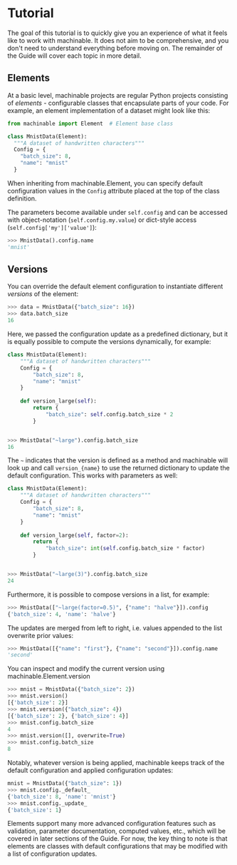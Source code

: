# Tutorial

The goal of this tutorial is to quickly give you an experience of what it feels like to work with machinable. It does not aim to be comprehensive, and you don't need to understand everything before moving on. The remainder of the Guide will cover each topic in more detail.

## Elements

At a basic level, machinable projects are regular Python projects consisting of  *elements* - configurable classes that encapsulate parts of your code.
For example, an element implementation of a dataset might look like this:

```python
from machinable import Element  # Element base class

class MnistData(Element):
  """A dataset of handwritten characters"""
  Config = {
    "batch_size": 8,
    "name": "mnist"
  }
```

When inheriting from <Pydoc>machinable.Element</Pydoc>, you can specify default configuration values in the `Config` attribute placed at the top of the class definition. 

The parameters become available under `self.config` and can be accessed with object-notation (`self.config.my.value`) or dict-style access (`self.config['my']['value']`):

```python
>>> MnistData().config.name
'mnist'
```

## Versions

You can override the default element configuration to instantiate different *versions* of the element:
```python
>>> data = MnistData({"batch_size": 16})
>>> data.batch_size
16
```

Here, we passed the configuration update as a predefined dictionary, but it is equally possible to compute the versions dynamically, for example:

```python
class MnistData(Element):
    """A dataset of handwritten characters"""
    Config = {
        "batch_size": 8,
        "name": "mnist"
    }
    
    def version_large(self):
        return {
            "batch_size": self.config.batch_size * 2
        }


>>> MnistData("~large").config.batch_size
16
```

The `~` indicates that the version is defined as a method and machinable will look up and call `version_{name}` to use the returned dictionary to update the default configuration. This works with parameters as well:

```python
class MnistData(Element):
    """A dataset of handwritten characters"""
    Config = {
        "batch_size": 8,
        "name": "mnist"
    }
    
    def version_large(self, factor=2):
        return {
            "batch_size": int(self.config.batch_size * factor)
        }


>>> MnistData("~large(3)").config.batch_size
24
```

Furthermore, it is possible to compose versions in a list, for example:

```python
>>> MnistData(["~large(factor=0.5)", {"name": "halve"}]).config
{'batch_size': 4, 'name': 'halve'}
```

The updates are merged from left to right, i.e. values appended to the list overwrite prior values:
```python
>>> MnistData([{"name": "first"}, {"name": "second"}]).config.name
'second'
```
You can inspect and modify the current version using <Pydoc>machinable.Element.version</Pydoc>
```python
>>> mnist = MnistData({"batch_size": 2})
>>> mnist.version()
[{'batch_size': 2}]
>>> mnist.version({"batch_size": 4})
[{'batch_size': 2}, {'batch_size': 4}]
>>> mnist.config.batch_size
4
>>> mnist.version([], overwrite=True)
>>> mnist.config.batch_size
8
```

Notably, whatever version is being applied, machinable keeps track of the default configuration and applied configuration updates:

```python
mnist = MnistData({"batch_size": 1})
>>> mnist.config._default_
{'batch_size': 8, 'name': 'mnist'}
>>> mnist.config._update_
{'batch_size': 1}
```

Elements support many more advanced configuration features such as validation, parameter documentation, computed values, etc., which will be covered in later sections of the Guide. For now, the key thing to note is that elements are classes with default configurations that may be modified with a list of configuration updates.
